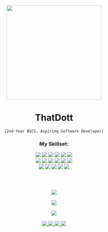 <div align="center">

  <img src="https://media.tenor.com/cpmCB81UfgAAAAAi/psyduck.gif" width="300" />

  <h1>ThatDott</h1>
  <code>(2nd-Year BSCS, Aspiring Software Developer)</code>

  <br>

  <h3>My Skillset:</h3>

  <!-- Languages -->
  <img src="https://img.shields.io/badge/-TypeScript-black?style=flat-square&logo=typescript" />
  <img src="https://img.shields.io/badge/-JavaScript-black?style=flat-square&logo=javascript" />
  <img src="https://img.shields.io/badge/-Python-black?style=flat-square&logo=Python" />
  <img src="https://img.shields.io/badge/-C++-00599C?style=flat-square&logo=c" />
  <img src="https://img.shields.io/badge/-HTML5-E34F26?style=flat-square&logo=html5&logoColor=white" />
  <img src="https://img.shields.io/badge/-CSS3-1572B6?style=flat-square&logo=css3" />
  
  <br>
  <!-- Frameworks & Tools -->
  <img src="https://img.shields.io/badge/-React-black?style=flat-square&logo=react" />
  <img src="https://img.shields.io/badge/-Vite-black?style=flat-square&logo=vite" />
  <img src="https://img.shields.io/badge/-MySQL-black?style=flat-square&logo=mysql" />
  <img src="https://img.shields.io/badge/-MongoDB-black?style=flat-square&logo=mongodb" />
  <img src="https://img.shields.io/badge/-CockroachDB-black?style=flat-square&logo=cockroachdb" />
  <img src="https://img.shields.io/badge/-SQLAlchemy-black?style=flat-square&logo=sqlalchemy" />
  
  <br>
  
  <img src="https://img.shields.io/badge/-Alembic-black?style=flat-square&logo=alembic" />
  <img src="https://img.shields.io/badge/Amazon%20AWS-232F3E?style=flat-square&logo=amazon-web-services" />
  <img src="https://img.shields.io/badge/-Git-black?style=flat-square&logo=git" />
  <img src="https://img.shields.io/badge/-GitHub-181717?style=flat-square&logo=github" />
  <img src="https://img.shields.io/badge/-Docker-black?style=flat-square&logo=docker" />
 
  <br><br>
  <!-- GitHub Stats -->
  <img src="https://github-readme-stats.vercel.app/api?username=ThatDott&theme=transparent&card_height=150&show_icons=true&hide_border=false&hide_title=true&ring_color=ffffff&icon_color=ffffff&text_color=ffffff" />
  <br><br>
  <img src="https://github-readme-streak-stats.herokuapp.com?user=ThatDott&theme=transparent&border_radius=4.6&card_width=466&card_height=150&stroke=EBEBEB&ring=EBEBEB&currStreakNum=EBEBEB&currStreakLabel=EBEBEB&sideLabels=EBEBEB&fire=EB8E00&sideNums=EBEBEB&dates=EBEBEB&border=EBEBEB&excludeDaysLabel=EBEBEB" />
  <br><br>
  <img src="https://github-readme-stats.vercel.app/api/top-langs/?username=thatdott&layout=compact&theme=transparent&border_radius=4.6&card_width=466&card_height=150&stroke=EBEBEB&ring=EBEBEB&title_color=FFFFFF&text_color=FFFFFF"/>
  <br><br>

  <!-- Socials -->
  <a href="https://www.linkedin.com/in/justin-veloso-21395b27b/">
    <img src="https://img.shields.io/badge/-justinveloso-blue?style=flat-square&logo=Linkedin&logoColor=white" />
  </a>
  <a href="https://facebook.com/thatdot44/">
    <img src="https://img.shields.io/badge/-justinveloso-darkblue?style=flat-square&logo=facebook&logoColor=white" />
  </a>
  <a href="https://instagram.com/dotveloso">
    <img src="https://img.shields.io/badge/-dotveloso-purple?style=flat-square&logo=instagram&logoColor=white" />
  </a>
  <a href="mailto:justinsanveloso@gmail.com">
    <img src="https://img.shields.io/badge/-justinsanveloso@gmail.com-c14438?style=flat-square&logo=Gmail&logoColor=white" />
  </a>

</div>
